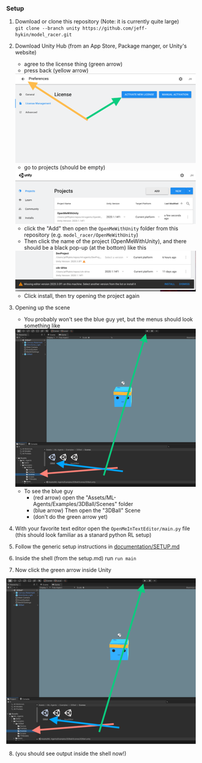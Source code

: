 ### Setup

1. Download or clone this repository (Note: it is currently quite large)<br>
    `git clone --branch unity https://github.com/jeff-hykin/model_racer.git`
    
2. Download Unity Hub (from an App Store, Package manger, or Unity's website)
    - agree to the license thing (green arrow)
    - press back (yellow arrow)
    <img src="/documentation/images/activate.png" alt="where-to-click">
    
    - go to projects (should be empty)
    <img src="/documentation/images/unity_hub.png" alt="where-to-click">

    - click the "Add" then open the `OpenMeWithUnity` folder from this repository (e.g. `model_racer/OpenMeWithUnity`)
    - Then click the name of the project (OpenMeWithUnity), and there should be a black pop-up (at the bottom) like this
    <img src="/documentation/images/install_prompt.png" alt="where-to-click">
    
    - Click install, then try opening the project again
3. Opening up the scene
    - You probably won't see the blue guy yet, but the menus should look something like
    <img src="/documentation/images/basic_run.png" alt="where-to-click">

    - To see the blue guy
      - (red arrow) open the "Assets/ML-Agents/Examples/3DBall/Scenes" folder 
      - (blue arrow) Then open the "3DBall" Scene 
      - (don't do the green arrow yet)
4. With your favorite text editor open the `OpenMeInTextEditor/main.py` file (this should look familiar as a stanard python RL setup)
5. Follow the generic setup instructions in [documentation/SETUP.md](https://github.com/jeff-hykin/model_racer/blob/master/documentation/SETUP.md)
6. Inside the shell (from the setup.md) run `run main`
7. Now click the green arrow inside Unity
<img src="/documentation/images/basic_run.png" alt="where-to-click">

8. (you should see output inside the shell now!)

